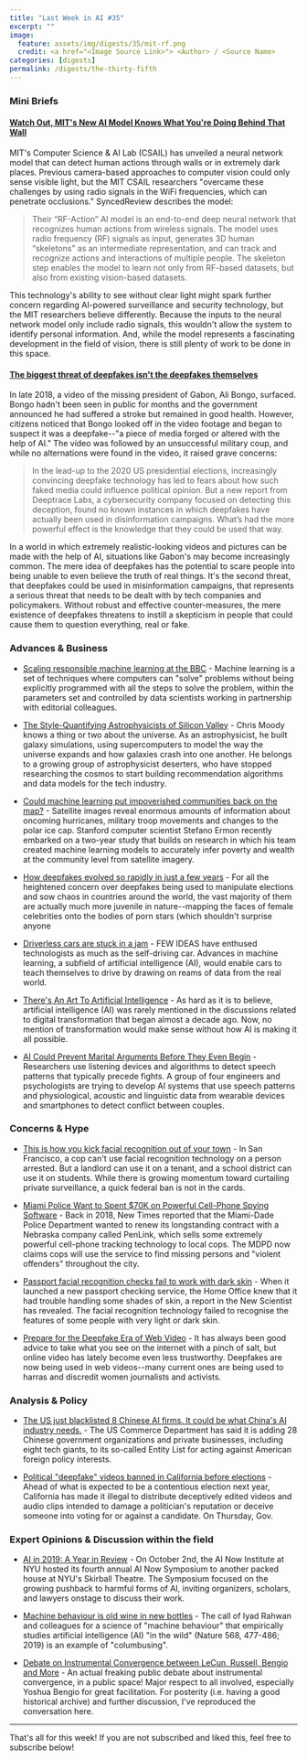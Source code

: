 ```yaml
---
title: "Last Week in AI #35"
excerpt: ""
image:
  feature: assets/img/digests/35/mit-rf.png
  credit: <a href="<Image Source Link>"> <Author> / <Source Name>
categories: [digests]
permalink: /digests/the-thirty-fifth
---
```


### Mini Briefs

#### [Watch Out, MIT's New AI Model Knows What You're Doing Behind That Wall](https://medium.com/syncedreview/watch-out-mits-new-ai-model-knows-what-you-re-doing-behind-that-wall-a8473420f2d0)

MIT's Computer Science & AI Lab (CSAIL) has unveiled a neural network model that can detect human actions through walls or in extremely dark places. Previous camera-based approaches to computer vision could only sense visible light, but the MIT CSAIL researchers "overcame these challenges by using radio signals in the WiFi frequencies, which can penetrate occlusions." SyncedReview describes the model:
> Their “RF-Action” AI model is an end-to-end deep neural network that recognizes human actions from wireless signals. The model uses radio frequency (RF) signals as input, generates 3D human “skeletons” as an intermediate representation, and can track and recognize actions and interactions of multiple people. The skeleton step enables the model to learn not only from RF-based datasets, but also from existing vision-based datasets.

This technology's ability to see without clear light might spark further concern regarding AI-powered surveillance and security technology, but the MIT researchers believe differently. Because the inputs to the neural network model only include radio signals, this wouldn't allow the system to identify personal information. And, while the model represents a fascinating development in the field of vision, there is still plenty of work to be done in this space.

#### [The biggest threat of deepfakes isn't the deepfakes themselves](https://www.technologyreview.com/s/614526/the-biggest-threat-of-deepfakes-isnt-the-deepfakes-themselves/)

In late 2018, a video of the missing president of Gabon, Ali Bongo, surfaced. Bongo hadn't been seen in public for months and the government announced he had suffered a stroke but remained in good health. However, citizens noticed that Bongo looked off in the video footage and began to suspect it was a deepfake--"a piece of media forged or altered with the help of AI." The video was followed by an unsuccessful military coup, and while no alternations were found in the video, it raised grave concerns:
> In the lead-up to the 2020 US presidential elections, increasingly convincing deepfake technology has led to fears about how such faked media could influence political opinion. But a new report from Deeptrace Labs, a cybersecurity company focused on detecting this deception, found no known instances in which deepfakes have actually been used in disinformation campaigns. What’s had the more powerful effect is the knowledge that they could be used that way.

In a world in which extremely realistic-looking videos and pictures can be made with the help of AI, situations like Gabon's may become increasingly common. The mere idea of deepfakes has the potential to scare people into being unable to even believe the truth of real things. It's the second threat, that deepfakes could be used in misinformation campaigns, that represents a serious threat that needs to be dealt with by tech companies and policymakers. Without robust and effective counter-measures, the mere existence of deepfakes threatens to instill a skepticism in people that could cause them to question everything, real or fake.

### Advances & Business

* [Scaling responsible machine learning at the BBC](https://www.bbc.co.uk/blogs/internet/entries/4a31d36d-fd0c-4401-b464-d249376aafd1) - Machine learning is a set of techniques where computers can "solve" problems without being explicitly programmed with all the steps to solve the problem, within the parameters set and controlled by data scientists working in partnership with editorial colleagues.

* [The Style-Quantifying Astrophysicists of Silicon Valley](https://www.wired.com/story/the-style-maven-astrophysicists-of-silicon-valley/) - Chris Moody knows a thing or two about the universe. As an astrophysicist, he built galaxy simulations, using supercomputers to model the way the universe expands and how galaxies crash into one another. He belongs to a growing group of astrophysicist deserters, who have stopped researching the cosmos to start building recommendation algorithms and data models for the tech industry.

* [Could machine learning put impoverished communities back on the map?](https://engineering.stanford.edu/magazine/article/could-machine-learning-put-impoverished-communities-back-map) - Satellite images reveal enormous amounts of information about oncoming hurricanes, military troop movements and changes to the polar ice cap. Stanford computer scientist Stefano Ermon recently embarked on a two-year study that builds on research in which his team created machine learning models to accurately infer poverty and wealth at the community level from satellite imagery.

* [How deepfakes evolved so rapidly in just a few years](https://www.fastcompany.com/90414479/how-deepfakes-evolved-so-rapidly-in-just-a-few-years) - For all the heightened concern over deepfakes being used to manipulate elections and sow chaos in countries around the world, the vast majority of them are actually much more juvenile in nature--mapping the faces of female celebrities onto the bodies of porn stars (which shouldn't surprise anyone

* [Driverless cars are stuck in a jam](https://www.economist.com/leaders/2019/10/10/driverless-cars-are-stuck-in-a-jam) - FEW IDEAS have enthused technologists as much as the self-driving car. Advances in machine learning, a subfield of artificial intelligence (AI), would enable cars to teach themselves to drive by drawing on reams of data from the real world.

* [There's An Art To Artificial Intelligence](https://www.forbes.com/sites/joemckendrick/2019/10/10/theres-an-art-to-artificial-intelligence/) - As hard as it is to believe, artificial intelligence (AI) was rarely mentioned in the discussions related to digital transformation that began almost a decade ago. Now, no mention of transformation would make sense without how AI is making it all possible.

* [AI Could Prevent Marital Arguments Before They Even Begin](https://www.wsj.com/articles/ai-could-prevent-marital-arguments-before-they-even-begin-11570807573) - Researchers use listening devices and algorithms to detect speech patterns that typically precede fights. A group of four engineers and psychologists are trying to develop AI systems that use speech patterns and physiological, acoustic and linguistic data from wearable devices and smartphones to detect conflict between couples.

### Concerns & Hype

* [This is how you kick facial recognition out of your town](https://www.technologyreview.com/s/614477/facial-recognition-law-enforcement-surveillance-private-industry-regulation-ban-backlash/) - In San Francisco, a cop can't use facial recognition technology on a person arrested. But a landlord can use it on a tenant, and a school district can use it on students. While there is growing momentum toward curtailing private surveillance, a quick federal ban is not in the cards.

* [Miami Police Want to Spent $70K on Powerful Cell-Phone Spying Software](https://www.miaminewtimes.com/news/miami-police-want-penlink-phone-spying-technology-11287370) - Back in 2018, New Times reported that the Miami-Dade Police Department wanted to renew its longstanding contract with a Nebraska company called PenLink, which sells some extremely powerful cell-phone tracking technology to local cops. The MDPD now claims cops will use the service to find missing persons and "violent offenders" throughout the city.

* [Passport facial recognition checks fail to work with dark skin](https://www.bbc.com/news/technology-49993647) - When it launched a new passport checking service, the Home Office knew that it had trouble handling some shades of skin, a report in the New Scientist has revealed. The facial recognition technology failed to recognise the features of some people with very light or dark skin.

* [Prepare for the Deepfake Era of Web Video](https://www.wired.com/story/prepare-deepfake-era-web-video/) - It has always been good advice to take what you see on the internet with a pinch of salt, but online video has lately become even less trustworthy. Deepfakes are now being used in web videos--many current ones are being used to harras and discredit women journalists and activists.

### Analysis & Policy

* [The US just blacklisted 8 Chinese AI firms. It could be what China's AI industry needs.](https://www.technologyreview.com/f/614494/china-ai-firms-blacklisted-xinjiang-ai-chips/) - The US Commerce Department has said it is adding 28 Chinese government organizations and private businesses, including eight tech giants, to its so-called Entity List for acting against American foreign policy interests.

* [Political "deepfake" videos banned in California before elections](https://www.sfchronicle.com/politics/article/Political-deepfake-videos-banned-in-14491034.php) - Ahead of what is expected to be a contentious election next year, California has made it illegal to distribute deceptively edited videos and audio clips intended to damage a politician's reputation or deceive someone into voting for or against a candidate. On Thursday, Gov.

### Expert Opinions & Discussion within the field

* [AI in 2019: A Year in Review](https://medium.com/@AINowInstitute/ai-in-2019-a-year-in-review-c1eba5107127) - On October 2nd, the AI Now Institute at NYU hosted its fourth annual AI Now Symposium to another packed house at NYU's Skirball Theatre. The Symposium focused on the growing pushback to harmful forms of AI, inviting organizers, scholars, and lawyers onstage to discuss their work.

* [Machine behaviour is old wine in new bottles](https://www.nature.com/articles/d41586-019-03002-8) - The call of Iyad Rahwan and colleagues for a science of "machine behaviour" that empirically studies artificial intelligence (AI) "in the wild" (Nature 568, 477-486; 2019) is an example of "columbusing".

* [Debate on Instrumental Convergence between LeCun, Russell, Bengio and More](https://www.lesswrong.com/posts/WxW6Gc6f2z3mzmqKs/debate-on-instrumental-convergence-between-lecun-russell) - An actual freaking public debate about instrumental convergence, in a public space! Major respect to all involved, especially Yoshua Bengio for great facilitation. For posterity (i.e. having a good historical archive) and further discussion, I've reproduced the conversation here.


<hr>

That's all for this week! If you are not subscribed and liked this, feel free to subscribe below!

